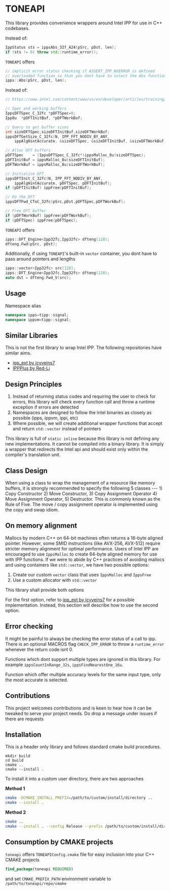# TONEAPI

This library provides convenience wrappers around Intel IPP for use in C++ codebases.

Instead of:

```cpp
IppStatus sts = ippsAbs_32f_A24(pSrc, pDst, len);
if (sts != 0) throw std::runtime_error();
```

`TONEAPI` offers
```cpp
// implicit error status checking if ASSERT_IPP_NOERROR is defined
// overloaded function so that you dont have to select the Abs function of the correct type
ipps::Abs(pSrc, pDst, len);
```

Instead of:

```cpp
// https://www.intel.com/content/www/us/en/developer/articles/training/how-to-use-intel-ipp-s-1d-fourier-transform-functions.html

// Spec and working buffers
IppsDFTSpec_C_32fc *pDFTSpec=0;
Ipp8u  *pDFTInitBuf, *pDFTWorkBuf;

// Query to get buffer sizes
int sizeDFTSpec,sizeDFTInitBuf,sizeDFTWorkBuf;
ippsDFTGetSize_C_32fc(N, IPP_FFT_NODIV_BY_ANY, 
    ippAlgHintAccurate, &sizeDFTSpec, &sizeDFTInitBuf, &sizeDFTWorkBuf);

// Alloc DFT buffers
pDFTSpec    = (IppsDFTSpec_C_32fc*)ippsMalloc_8u(sizeDFTSpec);
pDFTInitBuf = ippsMalloc_8u(sizeDFTInitBuf);
pDFTWorkBuf = ippsMalloc_8u(sizeDFTWorkBuf);

// Initialize DFT
ippsDFTInit_C_32fc(N, IPP_FFT_NODIV_BY_ANY, 
    ippAlgHintAccurate, pDFTSpec, pDFTInitBuf);
if (pDFTInitBuf) ippFree(pDFTInitBuf);

// Do the DFT
ippsDFTFwd_CToC_32fc(pSrc,pDst,pDFTSpec,pDFTWorkBuf);

// Free DFT buffer
if (pDFTWorkBuf) ippFree(pDFTWorkBuf);
if (pDFTSpec) ippFree(pDFTSpec);
```

`TONEAPI` offers
```cpp
ipps::DFT_Engine<Ipp32fc,Ipp32fc> dfteng(128);
dfteng.Fwd(pSrc, pDst);
```

Additionally, if using `TONEAPI`'s built-in `vector` container, you dont have to pass around pointers and lengths

```cpp
ipps::vector<Ipp32fc> src(128);
ipps::DFT_Engine<Ipp32fc,Ipp32fc> dfteng(128);
auto dst = dfteng.Fwd_V(src);
```

## Usage

Namespace alias

```cpp
namespace ipps=tipp::signal;
namespace ippvm=tipp::signal;
```

## Similar Libraries
This is not the first library to wrap Intel IPP. The following repositories have similar aims.
* [ipp_ext by icyveins7](https://github.com/icyveins7/ipp_ext)
* [IPPPlus by Red-Li](https://github.com/Red-Li/IPPPlus)


## Design Principles
1. Instead of returning status codes and requiring the user to check for errors, this library will check every function call and throw a runtime exception if errors are detected
2. Namespaces are designed to follow the intel binaries as closely as possible (ipps, ippvm, ippi, etc)
3. Where possible, we will create additional wrapper functions that accept and return `std::vector` instead of pointers

This library is full of `static inline` because this library is not defining any new implementations. It cannot be compiled into a binary library. It is simply a wrapper that redirects the Intel api and should exist only within the compiler's translation unit. 

## Class Design
When using a class to wrap the management of a resource like memory buffers, it is strongly recommended to specify the following 5 classes --- 1) Copy Constructor 2) Move Constructor, 3) Copy Assignment Operator 4) Move Assignment Operator, 5) Destructor. This is commonly known as the Rule of Five. The move / copy assignment operator is implemented using the copy and swap idiom.

## On memory alignment
Mallocs by modern C++ on 64-bit machines often returns a 16-byte aligned pointer. However, some SMID instructions (like AVX-256, AVX-512) require stricter memory alignment for optimal performance. 
Users of Intel IPP are encouraged to use `IppsMalloc` to create 64-byte aligned memory for use with IPP functions. 
If we were to abide by C++ practices of avoiding mallocs and using containers like `std::vector`, we have two possible options:
1. Create our custom `vector` class that uses `IppsMalloc` and `IppsFree`
2. Use a custom allocator with `std::vector`

This library shall provide both options

For the first option, refer to [ipp_ext by icyveins7](https://github.com/icyveins7/ipp_ext) for a possible implementation. 
Instead, this section will describe how to use the second option.

## Error checking
It might be painful to always be checking the error status of a call to ipp. There is an optional MACROS flag `CHECK_IPP_ERROR` to throw a `runtime_error` whenever the return code isnt 0. 

Functions which dont support multiple types are ignored in this library. For example `ippsCountInRange_32s`, `ippsFindNearestOne_16u`.

Function which offer multiple accuracy levels for the same input type, only the most accurate is selected.

## Contributions
This project welcomes contributions and is keen to hear how it can be tweaked to serve your project needs. Do drop a message under issues if there are requests

## Installation
This is a header only library and follows standard cmake build procedures.

```
mkdir build
cd build
cmake ..
cmake --install . 
```

To install it into a custom user directory, there are two approaches

**Method 1**
```bash
cmake -DCMAKE_INSTALL_PREFIX=/path/to/custom/install/directory ..
cmake --install .
```

**Method 2**
```bash
cmake ..
cmake --install . --config Release --prefix /path/to/custom/install/directory
```

## Consumption by CMAKE projects
`toneapi` offers `TONEAPIConfig.cmake` file for easy inclusion into your C++ CMAKE projects 

```cmake
find_package(toneapi REQUIRED)
```

and set `CMAKE_PREFIX_PATH` environment variable to `/path/to/toneapi/repo/cmake`
